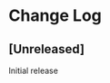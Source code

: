 # Change Log

## [Unreleased]

<!--
## [0.1.0] - 2022-12-23
-->

Initial release



<!--
[Unreleased]: https://github.com/cashapp/redwood/compare/0.1.0...HEAD
[0.1.0]: https://github.com/cashapp/redwood/releases/tag/0.1.0
-->
